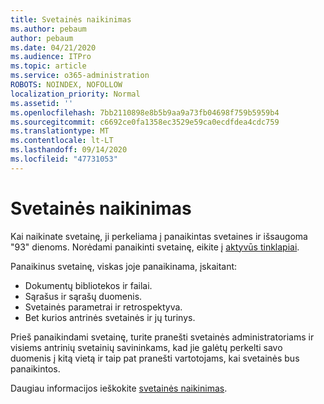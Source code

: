 ```yaml
---
title: Svetainės naikinimas
ms.author: pebaum
author: pebaum
ms.date: 04/21/2020
ms.audience: ITPro
ms.topic: article
ms.service: o365-administration
ROBOTS: NOINDEX, NOFOLLOW
localization_priority: Normal
ms.assetid: ''
ms.openlocfilehash: 7bb2110898e8b5b9aa9a73fb04698f759b5959b4
ms.sourcegitcommit: c6692ce0fa1358ec3529e59ca0ecdfdea4cdc759
ms.translationtype: MT
ms.contentlocale: lt-LT
ms.lasthandoff: 09/14/2020
ms.locfileid: "47731053"
---
```

# <a name="delete-a-site"></a>Svetainės naikinimas

Kai naikinate svetainę, ji perkeliama į panaikintas svetaines ir išsaugoma "93" dienoms. Norėdami panaikinti svetainę, eikite į [aktyvūs tinklapiai](https://admin.microsoft.com/sharepoint?page=sitemanagement&modern=true). 

Panaikinus svetainę, viskas joje panaikinama, įskaitant:

- Dokumentų bibliotekos ir failai.
- Sąrašus ir sąrašų duomenis.
- Svetainės parametrai ir retrospektyva.
- Bet kurios antrinės svetainės ir jų turinys.

Prieš panaikindami svetainę, turite pranešti svetainės administratoriams ir visiems antrinių svetainių savininkams, kad jie galėtų perkelti savo duomenis į kitą vietą ir taip pat pranešti vartotojams, kai svetainės bus panaikintos.

Daugiau informacijos ieškokite [svetainės naikinimas](https://docs.microsoft.com/sharepoint/delete-site-collection).
